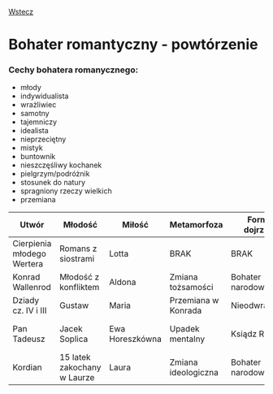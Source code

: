 [Wstecz](../polski.md)

# Bohater romantyczny - powtórzenie

### Cechy bohatera romanycznego:

-   młody
-   indywidualista
-   wrażliwiec
-   samotny
-   tajemniczy
-   idealista
-   nieprzeciętny
-   mistyk
-   buntownik
-   nieszczęśliwy kochanek
-   pielgrzym/podróżnik
-   stosunek do natury
-   spragniony rzeczy wielkich
-   przemiana

| Utwór                      | Młodość                     | Miłość          | Metamorfoza         | Forma dojrzała   | Śmierć                                                      |
| -------------------------- | --------------------------- | --------------- | ------------------- | ---------------- | ----------------------------------------------------------- |
| Cierpienia młodego Wertera | Romans z siostrami          | Lotta           | BRAK                | BRAK             | Samobójstwo przez strzał w głowe                            |
| Konrad Wallenrod           | Młodość z konfliktem        | Aldona          | Zmiana tożsamości   | Bohater narodowy | Zginął w walce                                              |
| Dziady cz. IV i III        | Gustaw                      | Maria           | Przemiana w Konrada | Nieodwracalna    | Skazany na Syberie (?)                                      |
| Pan Tadeusz                | Jacek Soplica               | Ewa Horeszkówna | Upadek mentalny     | Ksiądz Robak     | Ginie od odnowionej rany postrzałowej (gangrena/zakarzenie) |
| Kordian                    | 15 latek zakochany w Laurze | Laura           | Zmiana ideologiczna | Bohater narodowy | BRAK                                                        |

